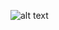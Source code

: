 ![alt text](https://github.com/systemvaz/AgileWebProject-UWA/blob/master/database/db_schema5.PNG?raw=true)
